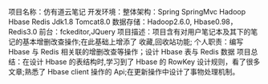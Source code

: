 项目名称：仿有道云笔记
开发环境：整体架构：Spring SpringMvc Hadoop Hbase Redis Jdk1.8 Tomcat8.0
数据存储：Hadoop2.6.0, Hbase0.98，Redis3.0
前台：fckeditor,JQuery 
项目描述：项目含有对用户笔记本及其下的笔记的基本增删改查操作;在此基础上增添了 收藏,回收站功能;
个人职责：编写 Hbase 与 Redis 相关联的增删改查等操作；设计 Hbase 表与 Redis 数据
项目总结：在设计 Hbase 的表结构时,学习到了 Hbase 的 RowKey 设计规则，看了很多文章;熟悉了 Hbase
client 操作的 Api;在更新操作中设计了事物处理机制。